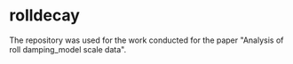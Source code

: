 # rolldecay
The repository was used for the work conducted for the paper "Analysis of roll damping_model scale data".
